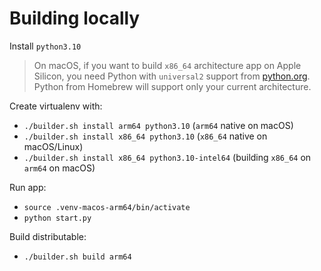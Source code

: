 # Building locally

Install `python3.10`

> On macOS, if you want to build `x86_64` architecture app on Apple Silicon, you need Python
> with `universal2` support from [python.org](https://www.python.org/downloads/release/python-31011/).
> Python from Homebrew will support only your current architecture.

Create virtualenv with:
- `./builder.sh install arm64 python3.10` (`arm64` native on macOS)
- `./builder.sh install x86_64 python3.10` (`x86_64` native on macOS/Linux)
- `./builder.sh install x86_64 python3.10-intel64` (building `x86_64` on `arm64` on macOS)

Run app:
- `source .venv-macos-arm64/bin/activate`
- `python start.py`

Build distributable:
- `./builder.sh build arm64`
